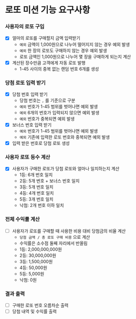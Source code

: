 # 로또 미션 기능 요구사항

### 사용자의 로또 구입
- [x] 얼마의 로또를 구매할지 금액 입력받기
  - `예외` 금액이 1,000원으로 나누어 떨어지지 않는 경우 예외 발생
  - `예외` 한 장의 로또도 구매하지 않는 경우 예외 발생
  - 로또 금액인 1,000원으로 나누어 몇 장을 구매하게 되는지 계산
- [x] 계산된 장수만큼 고객에게 자동 로또 발행
  - 1-45 사이의 중복 없는 랜덤 번호 6개를 생성

### 당첨 로또 입력 받기
- [x] 당첨 번호 입력 받기
  - 당첨 번호는 `,` 를 기준으로 구분 
  - `예외` 번호가 1-45 범위를 벗어나면 예외 발생
  - `예외` 6개의 번호가 입력되지 않으면 예외 발생
  - `예외` 번호가 중복되면 예외 발생
- [x] 보너스 번호 입력 받기
  - `예외` 번호가 1-45 범위를 벗어나면 예외 발생
  - `예외` 기존에 입력한 로또 번호와 중복되면 예외 발생
- [x] 입력 받은 번호로 당첨 로또 생성

### 사용자 로또 등수 계산
- [x] 사용자가 구매한 로또가 당첨 로또와 얼마나 일치하는지 계산
  - 1등: 6개 번호 일치
  - 2등: 5개 번호 + 보너스 번호 일치
  - 3등: 5개 번호 일치
  - 4등: 4개 번호 일치
  - 5등: 3개 번호 일치
  - 낙첨: 2개 번호 이하 일치

### 전체 수익률 계산
- [ ] 사용자가 로또를 구매할 때 사용한 비용 대비 당첨금의 비율 계산
  - `당첨 금액 / 총 로또 구매 비용` 으로 계산
  - 수익률은 소수점 둘째 자리에서 반올림
  - 1등: 2,000,000,000원
  - 2등: 30,000,000원
  - 3등: 1,500,000원
  - 4등: 50,000원
  - 5등: 5,000원
  - 낙첨: 0원

### 결과 출력
- [ ] 구매한 로또 번호 오름차순 출력
- [ ] 당첨 내역 및 수익률 출력
